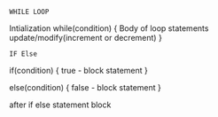 	WHILE LOOP

Intialization
while(condition)
{
	Body of loop
	statements
	update/modify(increment or decrement)
}

	IF Else

if(condition)
{ 
	true - block statement
}

else(condition)
{
	false - block statement
}

after if else statement block


